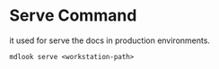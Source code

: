 # Serve Command

it used for serve the docs in production environments.

```
mdlook serve <workstation-path>
```
    